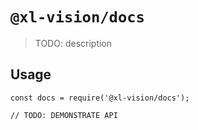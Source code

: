 # `@xl-vision/docs`

> TODO: description

## Usage

```
const docs = require('@xl-vision/docs');

// TODO: DEMONSTRATE API
```
